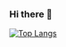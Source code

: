 ### Hi there 👋
[![Top Langs](https://github-readme-stats.vercel.app/api/top-langs/?username=ansxy&hide=shell,makefile,m4)](https://github.com/anuraghazra/github-readme-stats)
<!--
**ansxy/ansxy** is a ✨ _special_ ✨ repository because its `README.md` (this file) appears on your GitHub profile.

Here are some ideas to get you started:

- 🔭 I’m currently working on ...
- 🌱 I’m currently learning ...
- 👯 I’m looking to collaborate on ...
- 🤔 I’m looking for help with ...
- 💬 Ask me about ...
- 📫 How to reach me: ...
- 😄 Pronouns: ...
- ⚡ Fun fact: ...
-->
